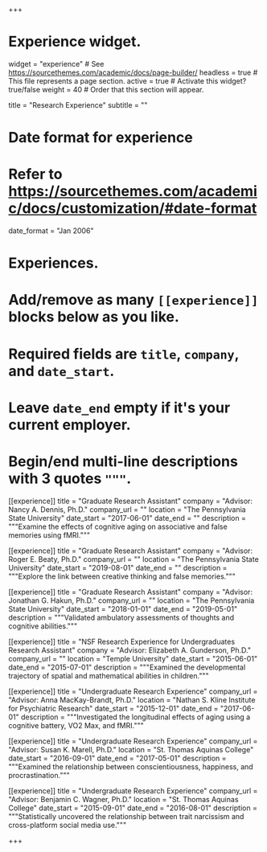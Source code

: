 +++
# Experience widget.
widget = "experience"  # See https://sourcethemes.com/academic/docs/page-builder/
headless = true  # This file represents a page section.
active = true  # Activate this widget? true/false
weight = 40  # Order that this section will appear.

title = "Research Experience"
subtitle = ""

# Date format for experience
#   Refer to https://sourcethemes.com/academic/docs/customization/#date-format
date_format = "Jan 2006"

# Experiences.
#   Add/remove as many `[[experience]]` blocks below as you like.
#   Required fields are `title`, `company`, and `date_start`.
#   Leave `date_end` empty if it's your current employer.
#   Begin/end multi-line descriptions with 3 quotes `"""`.

[[experience]]
  title = "Graduate Research Assistant"
  company = "Advisor: Nancy A. Dennis, Ph.D."
  company_url = ""
  location = "The Pennsylvania State University"
  date_start = "2017-06-01"
  date_end = ""
  description = """Examine the effects of cognitive aging on associative and false memories using fMRI."""

[[experience]]
  title = "Graduate Research Assistant"
  company = "Advisor: Roger E. Beaty, Ph.D."
  company_url = ""
  location = "The Pennsylvania State University"
  date_start = "2019-08-01"
  date_end = ""
  description = """Explore the link between creative thinking and false memories."""
  
[[experience]]
  title = "Graduate Research Assistant"
  company = "Advisor:  Jonathan G. Hakun, Ph.D."
  company_url = ""
  location = "The Pennsylvania State University"
  date_start = "2018-01-01"
  date_end = "2019-05-01"
  description = """Validated ambulatory assessments of thoughts and cognitive abilities."""
  
[[experience]]
  title = "NSF Research Experience for Undergraduates Research Assistant"
  company = "Advisor:  Elizabeth A. Gunderson, Ph.D."
  company_url = ""
  location = "Temple University"
  date_start = "2015-06-01"
  date_end = "2015-07-01"
  description = """Examined the developmental trajectory of spatial and mathematical abilities in children."""
  
[[experience]]
  title = "Undergraduate Research Experience"
  company_url = "Advisor:  Anna MacKay-Brandt, Ph.D."
  location = "Nathan S. Kline Institute for Psychiatric Research"
  date_start = "2015-12-01"
  date_end = "2017-06-01"
  description = """Investigated the longitudinal effects of aging using a cognitive battery, VO2 Max, and fMRI."""
  
[[experience]]
  title = "Undergraduate Research Experience"
  company_url = "Advisor:  Susan K. Marell, Ph.D."
  location = "St. Thomas Aquinas College"
  date_start = "2016-09-01"
  date_end = "2017-05-01"
  description = """Examined the relationship between conscientiousness, happiness, and procrastination."""
  
[[experience]]
  title = "Undergraduate Research Experience"
  company_url = "Advisor:  Benjamin C. Wagner, Ph.D."
  location = "St. Thomas Aquinas College"
  date_start = "2015-09-01"
  date_end = "2016-08-01"
  description = """Statistically uncovered the relationship between trait narcissism and cross-platform social media use."""

+++
